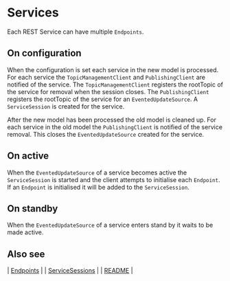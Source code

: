 # Services

Each REST Service can have multiple `Endpoints`.

## On configuration

When the configuration is set each service in the new model is processed.
For each service the `TopicManagementClient` and `PublishingClient` are notified of the service.
The `TopicManagementClient` registers the rootTopic of the service for removal when the session closes.
The `PublishingClient` registers the rootTopic of the service for an `EventedUpdateSource`.
A `ServiceSession` is created for the service.

After the new model has been processed the old model is cleaned up.
For each service in the old model the `PublishingClient` is notified of the service removal.
This closes the `EventedUpdateSource` created for the service.

## On active

When the `EventedUpdateSource` of a service becomes active the `ServiceSession` is started and the client attempts to
initialise each `Endpoint`.
If an `Endpoint` is initialised it will be added to the `ServiceSession`.

## On standby

When the `EventedUpdateSource` of a service enters stand by it waits to be made active.

## Also see

| [Endpoints](Endpoints.md) |
| [ServiceSessions](ServiceSessions.md) |
| [README](../README.md) |
